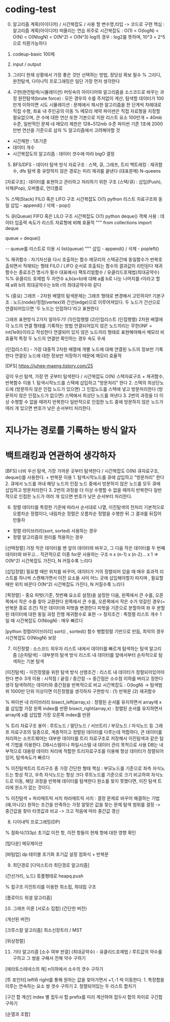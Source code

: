 # coding-test

0. 알고리즘 계획(아이디어) / 시간복잡도 / 사용 할 변수명,타입 -> 코드로 구현
핵심 : 알고리즘 계획(아이디어) 떠올리는 연습 위주로
시간복잡도 : O(1) < O(logN) < O(N) < O(NlogN) < O(N^2) < O(N^3)
log의 경우 : log2를 뜻하며, 10^3 = 2^5 으로 치환가능하다

1. codeup-basic 100제

2. input / output

3. 그리디
현재 상황에서 가장 좋은 것만 선택하는 방법, 정당성 확보 필수
% 그리디, 완전탐색, 다이나믹 프로그래밍은 일단 가장 먼저 생각한다

4. 구현(완전탐색/시뮬레이션)
머릿속의 아이디어와 알고리즘을 소스코드로 바꾸는 과정
완전탐색(brute force) : 모든 경우의 수를 주저없이 계산, 탐색할 데이터가 100만개 이하이면 시도
시뮬레이션 : 문제에서 제시한 알고리즘을 한 단계씩 차례대로 직접 수행, 좌표 내 주인공의 이동
% 메모리 제약
파이썬은 직접 자료형을 지정할 필요없으며, 큰 수에 대한 연산 또한 기본으로 지원
리스트 요소 100만개 = 40mb 수준, 일반적인 문제 내 메모리 제한은 128~512mb 수준
파이썬 기준 1초에 2000만번 연산을 기준으로 삼자
% 알고리즘에서 고려해야할 것
- 시간제한 : 1초기준
- 데이터 개수
- 시간복잡도의 알고리즘 : 데이터 갯수에 따라 bigO 결정


5. BFS/DFS - 데이터 탐색 방식
자료구조 : 스택, 큐, 그래프, 트리
백트래킹 : 재귀함수, dfs 탐색 중 유망하지 않은 경로는 미리 재귀를 끝낸다
(대표문제) N-queens

[자료구조] : 데이터를 표현하고 관리하고 처리하기 위한 구조
(스택/큐) : 삽입(Push), 삭제(Pop), 오버플로, 언더플로

% 스택(Stack)
FILO 혹은 LIFO 구조
시간복잡도 O(1)
python 리스트 자료구조와 동일
삽입 - append() / 삭제 - pop()

% 큐(Queue)
FIFO 혹은 LILO 구조
시간복잡도 O(1)
python deque() 객체 사용 : 데이터 입출력 속도가 리스트 자료형에 비해 효율적
"""
from collections import deque

queue = deque()

-- queue를 리스트로 이용 시
list(queue)
"""
삽입 - append() / 삭제 - popleft()

% 재귀함수
: 자기자신을 다시 호출하는 함수
메모리의 스택공간에 동일함수가 반복호출되면서 적재되는 형태
FILO / LIFO 순서로 호출되는 함수의 결과값이 리턴된다
재귀함수는 종료조건 명시가 필수
대표예시) 팩토리얼함수 / 유클리드호재법(최대공약수)
%% 유클리드 호제법
    두 자연수 a,b(a>b)에 대해 a를 b로 나눈 나머지를 r이라고 할 때
    a와 b의 최대공약수는 b와 r의 최대공약수와 같다

% (중요) 그래프 - 2차원 배열의 탐색문제는 그래프 형태로 변경해서 고민하자!!
기본구조 : 노드(node)/정점(vertex)와 간선(edge)으로 이루어져있다.
두 노드가 간선으로 연결되어있으면 '두 노드는 인접하다'라고 표현한다

그래프 표현방식 2가지 알아두기! (1)인접행렬 (2)인접리스트
(인접행렬)
2차원 배열에 각 노드의 연결 형태를 기록하는 방법
연결되어있지 않은 노드끼리는 무한(INF = int(1e9))이라고 작성한다
연결되어 있지 않은 노드끼리 형태로 표현해야해서 메모리 비효율적
특정 두 노드의 연결만 확인하는 경우 속도 우세

(인접리스트) - 가장 대중적
2차원 배열에 개별 노드에 대해 연결된 노드의 정보만 기록한다
연결된 노드에 대한 정보만 저장하기 때문에 메모리 효율적

[DFS]
https://juhee-maeng.tistory.com/25

깊이 우선 탐색, 가장 먼 곳부터 탐색한다 / 시간복잡도 O(N)
스택자료구조 + 재귀함수,반복함수 이용
    1. 탐색시작노드를 스택에 삽입하고 "방문처리" 한다
    2. 스택의 최상단노드에 (방문하지 않은 인접 노드가 있으면) 그 인접노드를 스택에 넣고 방문처리한다
    (방문하지 않은 인접노드가 없으면) 스택에서 최상단 노드를 꺼낸다
    3. 2번의 과정을 더 이상 수행할 수 없을 때까지 반복한다
일반적으로 인접한 노드 중에 방문하지 않은 노드가 여러 개 있으면 번호가 낮은 순서부터 처리한다.

# 지나가는 경로를 기록하는 방식 알자
# 백트래킹과 연관하여 생각하자

[BFS]
너비 우선 탐색, 가장 가까운 곳부터 탐색한다 / 시간복잡도 O(N)
큐자료구조, deque()를 사용한다. + 반복문 이용
    1. 탐색시작노드를 큐에 삽입하고 "방문처리" 한다
    2. 큐에서 노드를 꺼내 해당 노드의 인접 노드 중에서 방문하지 않은 노드를 모두 큐에 삽입하고 방문처리한다
    3. 2번의 과정을 더 이상 수행할 수 없을 때까지 반복한다
일반적으로 인접한 노드가 여러 개 있으면 번호가 낮은 순서부터 처리한다.

6. 정렬
데이터를 특정한 기준에 따라서 순서대로 나열, 이진탐색의 전처리
기본적으로 오름차순 정렬이다, 내림차순 정렬은 오름차순 정렬을 수행한 뒤 그 결과를 뒤집어 만들자
- 정렬 라이브러리(sort, sorted) 사용하는 경우
- 정렬 알고리즘의 원리를 적용하는 경우

[선택정렬]
가장 작은 데이터를 맨 앞의 데이터와 바꾸고, 그 다음 작은 데이터를 두 번째 데이터와 바꾸고...
직관적으로 이중 for문 사용하는 구조
n x (n-1) x (n-2)... x 1 => O(N^2) 시간복잡도 가진다, N 커질수록 느리다

[삽입정렬]
필요할 때만 위치를 바꾸어, 데이터가 거의 정렬되어 있을 때 매우 효과적
리스트를 하나씩 스캔해가면서 이전 요소들 사이 어느 곳에 삽입해야할지 따지며 , 필요할 때만 위치 바꾼다
O(N^2) 시간복잡도 가진다, N 커질수록 느리다

[퀵정렬] - 중요
피벗(기준, 첫번째 요소로 설정)을 설정한 다음, 왼쪽에서 큰 수를, 오른쪽에서 작은 수를 찾아 교환한다
왼쪽에서 큰 수를, 오른쪽에서 작은 수가 엇갈린 경우(= 반복문 종료 조건) 작은 데이터와 피벗을 변경한다
피벗을 기준으로 분할하여 좌 우 분할된 데이터에 대한 동일 과정 진행
재귀함수로 표현 -> 정지조건 : 퀵정렬 리스트 개수 1일 때
시간복잡도 O(NlogN) : 매우 빠르다

[python 정렬라이브러리]
sort() , sorted() 함수
병합정렬 기반으로 만듬, 최악의 경우 시간복잡도 O(NlogN) 보장

7. 이진정렬 : 소스코드 외우자
리스트 내에서 데이터를 빠르게 탐색하는 탐색 알고리즘
[순차탐색] - 대부분의 탐색 방식
리스트 내 데이터를 앞에서부터 순차적으로 탐색하는 기본 탐색

[이진탐색] - 이진정렬을 위한 탐색 방식
선행조건 : 리스트 내 데이터가 정렬되어있어야한다
변수 3개 이용 : 시작점 / 끝점 / 중간점 -> 중간점은 소수점 이하를 버리고 정한다 생각
탐색하려는 데이터와 중간점을 반복적으로 비교
시간복잡도 : O(logN) -> 탐색범위 1000만 단위 이상이면 이진정렬을 생각하자
구현방식 : (1) 반복문 (2) 재귀함수

% 파이썬 내 라이브러리 
bisect_left(array,x) : 정렬된 순서를 유지하면서 array에 x를 삽입할 가장 왼쪽 index를 반환
bisect_right(array,x) : 정렬된 순서를 유지하면서 array에 x를 삽입할 가장 오른쪽 index를 반환

% 트리 자료구조
용어 : 루트노드 / 말단노드 / 서브트리 / 부모노드 / 자식노드 등
그래프 자료구조의 일종으로, 계층적이고 정렬된 데이터를 다루는데 적합하다, 
큰 데이터를 처리하는 소프트웨어는 대부분 데이터를 트리 자료구조로 저장해서 이진탐색과  같은 탐색 기법을 이용한다.
DB시스템이나 파일시스템 내 데이터 관리 목적으로 사용
DB는 내부적으로 대용량 데이터 처리에 적합한 트리자료구조를 이용해 항상 데이터가 정렬되어있어, 탐색속도가 빠르다

% 이진탐색트리
트리구조 중 가장 간단한 형태
핵심 : 부모노드를 기준으로 좌측 자식노드는 항상 작고, 우측 자식노드는 항상 크다
루트노드를 기준으로 크기 비교하여 자식노드로 이동, 해당 과정을 반복해 데이터를 탐색한다
원소를 찾지 못했다면, 이진 탐색 트리에 원소가 없는 것이다.

% 이진탐색 + 파라매트릭 서치
파라매트릭 서치 : 결정 문제로 바꾸어 해결하는 기법(예,아니오)
원하는 조건을 만족하는 가장 알맞은 값을 찾는 문제
탐색 범위를 결정 -> 중간값을 찾아 타겟값과 비교 -> 크고 작음에 따라 중간값 갱신

8. 다이내믹 프로그래밍(DP)

% 점화식(133p)
초기값
이전 항, 이전 항들의 현재 항에 대한 영향 확인

[탑다운]
메모제이션

[바텀업]
dp 테이블 초기화
초기값 설정
점화식 + 반복문

9. 최단경로
[다익스트라 최단경로 알고리즘]

(간선거리, 노드) 튜플형태로 heapq.push

% 힙구조
이진트리를 이용한 최소힙, 최대힙 구조

[플로이드 워셜 알고리즘]

10. 그래프 이론
[서로소 집합]
(간단한 버전)

(개선된 버전)

[크루스칼 알고리즘]
최소신장트리 / MST

[위상정렬]

11. 기타 알고리즘
[소수 여부 판결]
(최대공약수) - 유클리드호제법 / 루트값의 약수를 구하고 그 쌍을 구해서 전체 약수 구하기

[에라토스테네스의 체]
n이하에서 소수의 갯수 구하기

[투 포인터]
left와 right를 통해 원하는 값을 찾아가면서 +1,-1 씩 이동한다.
    1. 특정합을 이루는 연속하는 요소 쌍 갯수 구하기
    2. 정렬되어있는 두 리스트 합치기

[구간 합 계산]
index 별 접두사 합 prefix를 미리 계산하여 접두사 합의 차이로 구간합 구하기

[순열과 조합]



